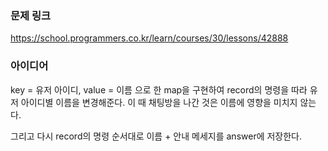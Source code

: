 ### 문제 링크

https://school.programmers.co.kr/learn/courses/30/lessons/42888

### 아이디어

key = 유저 아이디, value = 이름 으로 한 map을 구현하여 record의 명령을 따라 유저 아이디별 이름을 변경해준다. 이 때 채팅방을 나간 것은 이름에 영향을 미치지 않는다. 

그리고 다시 record의 명령 순서대로 이름 + 안내 메세지를 answer에 저장한다.
